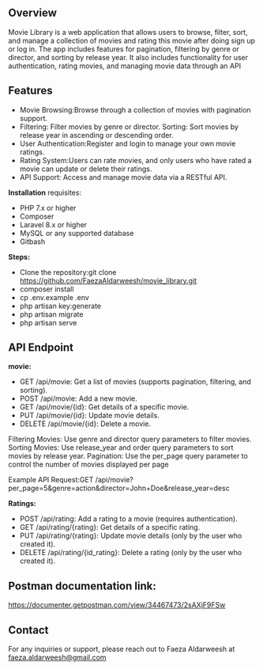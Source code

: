 ## Overview
Movie Library is a web application that allows users to browse, filter, sort, and manage a collection of movies and rating this movie after doing sign up or log in.
The app includes features for pagination, filtering by genre or director, and sorting by release year. 
It also includes functionality for user authentication, rating movies, and managing movie data through an API

## Features
- Movie Browsing:Browse through a collection of movies with pagination support.
- Filtering: Filter movies by genre or director.
Sorting: Sort movies by release year in ascending or descending order.
- User Authentication:Register and login to manage your own movie ratings.
- Rating System:Users can rate movies, and only users who have rated a movie can update or delete their ratings.
- API Support: Access and manage movie data via a RESTful API.

**Installation**
requisites:
- PHP 7.x or higher
- Composer
- Laravel 8.x or higher
- MySQL or any supported database
- Gitbash
  
**Steps:**
- Clone the repository:git clone https://github.com/FaezaAldarweesh/movie_library.git
- composer install
- cp .env.example .env
- php artisan key:generate
- php artisan migrate
- php artisan serve

## API Endpoint
**movie:**
- GET /api/movie: Get a list of movies (supports pagination, filtering, and sorting).
- POST /api/movie: Add a new movie.
- GET /api/movie/{id}: Get details of a specific movie.
- PUT /api/movie/{id}: Update movie details.
- DELETE /api/movie/{id}: Delete a movie.
  
Filtering Movies: Use genre and director query parameters to filter movies.
Sorting Movies: Use release_year and order query parameters to sort movies by release year.
Pagination: Use the per_page query parameter to control the number of movies displayed per page

Example API Request:GET /api/movie?per_page=5&genre=action&director=John+Doe&release_year=desc

**Ratings:**
- POST /api/rating: Add a rating to a movie (requires authentication).
- GET /api/rating/{rating}: Get details of a specific rating.
- PUT /api/rating/{rating}: Update movie details (only by the user who created it).
- DELETE /api/rating/{id_rating}: Delete a rating (only by the user who created it).

## Postman documentation link:
https://documenter.getpostman.com/view/34467473/2sAXjF9FSw

## Contact
For any inquiries or support, please reach out to Faeza Aldarweesh at faeza.aldarweesh@gmail.com


